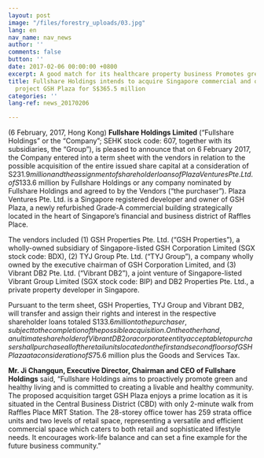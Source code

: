 ```yaml
---
layout: post
image: "/files/forestry_uploads/03.jpg"
lang: en
nav_name: nav_news
author: ''
comments: false
button: ''
date: 2017-02-06 00:00:00 +0800
excerpt: A good match for its healthcare property business Promotes green living
title: Fullshare Holdings intends to acquire Singapore commercial and office development
  project GSH Plaza for S$365.5 million
categories: ''
lang-ref: news_20170206

---
```

(6 February, 2017, Hong Kong) **Fullshare Holdings Limited** (“Fullshare Holdings” or the “Company”; SEHK stock code: 607, together with its subsidiaries, the “Group”), is pleased to announce that on 6 February 2017, the Company entered into a term sheet with the vendors in relation to the possible acquisition of the entire issued share capital at a consideration of S$231.9 million and the assignment of shareholder loans of Plaza Ventures Pte. Ltd. of S$133.6 million by Fullshare Holdings or any company nominated by Fullshare Holdings and agreed to by the Vendors (“the purchaser”). Plaza Ventures Pte. Ltd. is a Singapore registered developer and owner of GSH Plaza, a newly refurbished Grade-A commercial building strategically located in the heart of Singapore’s financial and business district of Raffles Place.

The vendors included (1) GSH Properties Pte. Ltd. (“GSH Properties”), a wholly-owned subsidiary of Singapore-listed GSH Corporation Limited (SGX stock code: BDX), (2) TYJ Group Pte. Ltd. (“TYJ Group”), a company wholly owned by the executive chairman of GSH Corporation Limited, and (3) Vibrant DB2 Pte. Ltd. (“Vibrant DB2”), a joint venture of Singapore-listed Vibrant Group Limited (SGX stock code: BIP) and DB2 Properties Pte. Ltd., a private property developer in Singapore.

Pursuant to the term sheet, GSH Properties, TYJ Group and Vibrant DB2, will transfer and assign their rights and interest in the respective shareholder loans totaled S$133.6 million to the purchaser, subject to the completion of the possible acquisition. On the other hand, an ultimate shareholder of Vibrant DB2 or a corporate entity acceptable to purchaser shall purchase all of the retail units located on the first and second floors of GSH Plaza at a consideration of S$75.6 million plus the Goods and Services Tax.

**Mr. Ji Changqun, Executive Director, Chairman and CEO of Fullshare Holdings** said, “Fullshare Holdings aims to proactively promote green and healthy living and is committed to creating a livable and healthy community. The proposed acquisition target GSH Plaza enjoys a prime location as it is situated in the Central Business District (CBD) with only 2-minute walk from Raffles Place MRT Station. The 28-storey office tower has 259 strata office units and two levels of retail space, representing a versatile and efficient commercial space which caters to both retail and sophisticated lifestyle needs. It encourages work-life balance and can set a fine example for the future business community.”
